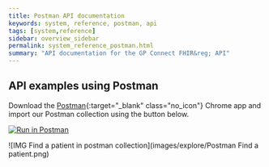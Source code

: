 ```yaml
---
title: Postman API documentation
keywords: system, reference, postman, api
tags: [system,reference]
sidebar: overview_sidebar
permalink: system_reference_postman.html
summary: "API documentation for the GP Connect FHIR&reg; API"
---
```


## API examples using Postman ##

Download the [Postman](https://www.getpostman.com/){:target="_blank" class="no_icon"} Chrome app and import our Postman collection using the button below.

[![Run in Postman](https://run.pstmn.io/button.svg)](https://app.getpostman.com/run-collection/d3fa5fac3d44ac5c8566)

![IMG Find a patient in postman collection](images/explore/Postman Find a patient.png)
